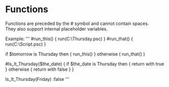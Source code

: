 # Functions

Functions are preceded by the # symbol and cannot contain spaces.  
They also support internal placeholder variables. 

Example:
'''
#run_this() {
	run(C:\Thursday.psc)
}
#run_that() {
	run(C:\Script.psc)
}

if $tomorrow is Thursday then {
	run_this()
} otherwise (
	run_that()
)


#Is_It_Thursday($the_date) {
	if $the_date is Thursday then {
		return with true
	} otherwise {
		return with false
	}
}

Is_It_Thursday(Friday)
:false
'''